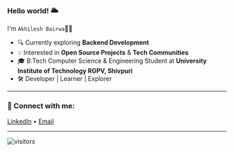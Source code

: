 ### Hello world! 🌥️  
I'm `Akhilesh Bairwa`👨‍💻

- 🔍 Currently exploring **Backend Development**
- 💡 Interested in **Open Source Projects** & **Tech Communities**
- 🎓 B.Tech Computer Science & Engineering Student at **University Institute of Technology RGPV, Shivpuri**
- 🛠️ Developer | Learner | Explorer

---

### 🔗 Connect with me:
[LinkedIn](https://linkedin.com/in/akhilesh-bairwa) • [Email](mailto:a9977134203@gmail.com)

---

![visitors](https://visitor-badge.laobi.icu/badge?page_id=Akhilesh524)
